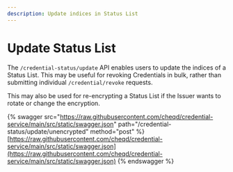 ```yaml
---
description: Update indices in Status List
---
```


# Update Status List

The `/credential-status/update` API enables users to update the indices of a Status List. This may be useful for revoking Credentials in bulk, rather than submitting individual `/credential/revoke` requests.

This may also be used for re-encrypting a Status List if the Issuer wants to rotate or change the encryption.&#x20;

{% swagger src="https://raw.githubusercontent.com/cheqd/credential-service/main/src/static/swagger.json" path="/credential-status/update/unencrypted" method="post" %}
[https://raw.githubusercontent.com/cheqd/credential-service/main/src/static/swagger.json](https://raw.githubusercontent.com/cheqd/credential-service/main/src/static/swagger.json)
{% endswagger %}
